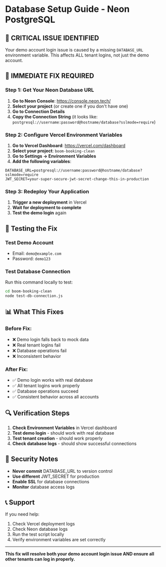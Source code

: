 # Database Setup Guide - Neon PostgreSQL

## 🚨 **CRITICAL ISSUE IDENTIFIED**

Your demo account login issue is caused by a missing `DATABASE_URL` environment variable. This affects ALL tenant logins, not just the demo account.

## 🔧 **IMMEDIATE FIX REQUIRED**

### **Step 1: Get Your Neon Database URL**

1. **Go to Neon Console**: https://console.neon.tech/
2. **Select your project** (or create one if you don't have one)
3. **Go to Connection Details**
4. **Copy the Connection String** (it looks like: `postgresql://username:password@hostname/database?sslmode=require`)

### **Step 2: Configure Vercel Environment Variables**

1. **Go to Vercel Dashboard**: https://vercel.com/dashboard
2. **Select your project**: `boom-booking-clean`
3. **Go to Settings → Environment Variables**
4. **Add the following variables**:

```
DATABASE_URL=postgresql://username:password@hostname/database?sslmode=require
JWT_SECRET=your-super-secure-jwt-secret-change-this-in-production
```

### **Step 3: Redeploy Your Application**

1. **Trigger a new deployment** in Vercel
2. **Wait for deployment to complete**
3. **Test the demo login** again

## 🧪 **Testing the Fix**

### **Test Demo Account**
- Email: `demo@example.com`
- Password: `demo123`

### **Test Database Connection**
Run this command locally to test:
```bash
cd boom-booking-clean
node test-db-connection.js
```

## 📊 **What This Fixes**

### **Before Fix**:
- ❌ Demo login falls back to mock data
- ❌ Real tenant logins fail
- ❌ Database operations fail
- ❌ Inconsistent behavior

### **After Fix**:
- ✅ Demo login works with real database
- ✅ All tenant logins work properly
- ✅ Database operations succeed
- ✅ Consistent behavior across all accounts

## 🔍 **Verification Steps**

1. **Check Environment Variables** in Vercel dashboard
2. **Test demo login** - should work with real database
3. **Test tenant creation** - should work properly
4. **Check database logs** - should show successful connections

## 🚨 **Security Notes**

- **Never commit** DATABASE_URL to version control
- **Use different** JWT_SECRET for production
- **Enable SSL** for database connections
- **Monitor** database access logs

## 📞 **Support**

If you need help:
1. Check Vercel deployment logs
2. Check Neon database logs
3. Run the test script locally
4. Verify environment variables are set correctly

---

**This fix will resolve both your demo account login issue AND ensure all other tenants can log in properly.**
